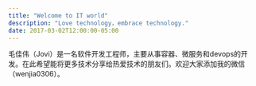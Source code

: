 ```yaml
---
title: "Welcome to IT world"
description: "Love technology，embrace technology."
date: 2017-03-02T12:00:00-05:00
---
```

毛佳伟（Jovi）是一名软件开发工程师，主要从事容器、微服务和devops的开发。在此希望能将更多技术分享给热爱技术的朋友们。欢迎大家添加我的微信（wenjia0306）。